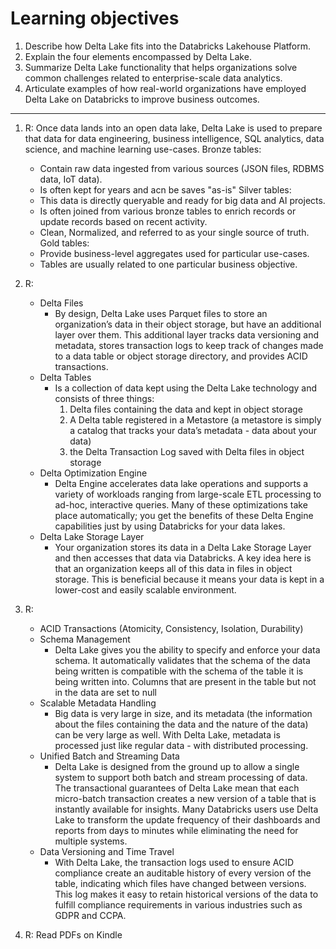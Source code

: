 # Learning objectives

1. Describe how Delta Lake fits into the Databricks Lakehouse Platform.
2. Explain the four elements encompassed by Delta Lake.  
3. Summarize Delta Lake functionality that helps organizations solve common challenges related to enterprise-scale data analytics.
4. Articulate examples of how real-world organizations have employed Delta Lake on Databricks to improve business outcomes.

---

1. R: Once data lands into an open data lake, Delta Lake is used to prepare that data for data engineering, business intelligence, SQL analytics, data science, and machine learning use-cases.
Bronze tables:
    - Contain raw data ingested from various sources (JSON files, RDBMS data, IoT data).
    - Is often kept for years and acn be saves "as-is"
Silver tables:
    - This data is directly queryable and ready for big data and AI projects.
    - Is often joined from various bronze tables to enrich records or update records based on recent activity.
    - Clean, Normalized, and referred to as your single source of truth.
Gold tables:
    - Provide business-level aggregates used for particular use-cases.
    - Tables are usually related to one particular business objective.

2. R:
    - Delta Files
        - By design, Delta Lake uses Parquet files to store an organization’s data in their object storage, but have an additional layer over them. This additional layer tracks data versioning and metadata, stores transaction logs to keep track of changes made to a data table or object storage directory, and provides ACID transactions. 
    - Delta Tables
        - Is a collection of data kept using the Delta Lake technology and consists of three things:
            1. Delta files containing the data and kept in object storage
            2. A Delta table registered in a Metastore (a metastore is simply a catalog that tracks your data’s metadata - data about your data)
            3. the Delta Transaction Log saved with Delta files in object storage
    - Delta Optimization Engine
        - Delta Engine accelerates data lake operations and supports a variety of workloads ranging from large-scale ETL processing to ad-hoc, interactive queries. Many of these optimizations take place automatically; you get the benefits of these Delta Engine capabilities just by using Databricks for your data lakes.
    - Delta Lake Storage Layer
        - Your organization stores its data in a Delta Lake Storage Layer and then accesses that data via Databricks. A key idea here is that an organization keeps all of this data in files in object storage. This is beneficial because it means your data is kept in a lower-cost and easily scalable environment.

3. R:
    - ACID Transactions (Atomicity, Consistency, Isolation, Durability)
    - Schema Management
        - Delta Lake gives you the ability to specify and enforce your data schema. It automatically validates that the schema of the data being written is compatible with the schema of the table it is being written into. Columns that are present in the table but not in the data are set to null
    - Scalable Metadata Handling
        - Big data is very large in size, and its metadata (the information about the files containing the data and the nature of the data) can be very large as well. With Delta Lake, metadata is processed just like regular data - with distributed processing. 
    - Unified Batch and Streaming Data
        - Delta Lake is designed from the ground up to allow a single system to support both batch and stream processing of data. The transactional guarantees of Delta Lake mean that each micro-batch transaction creates a new version of a table that is instantly available for insights. Many Databricks users use Delta Lake to transform the update frequency of their dashboards and reports from days to minutes while eliminating the need for multiple systems.
    - Data Versioning and Time Travel
        - With Delta Lake, the transaction logs used to ensure ACID compliance create an auditable history of every version of the table, indicating which files have changed between versions. This log makes it easy to retain historical versions of the data to fulfill compliance requirements in various industries such as GDPR and CCPA.

4. R: Read PDFs on Kindle
